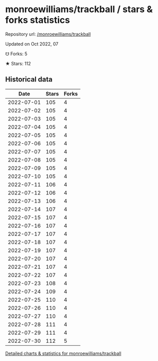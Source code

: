 # monroewilliams/trackball / stars & forks statistics

Repository url: [/monroewilliams/trackball](https://github.com/monroewilliams/trackball)

Updated on Oct 2022, 07

☋ Forks: 5

★ Stars: 112

## Historical data
| Date | Stars | Forks |
|------|-------|-------|
| 2022-07-01 | 105 | 4 | 
| 2022-07-02 | 105 | 4 | 
| 2022-07-03 | 105 | 4 | 
| 2022-07-04 | 105 | 4 | 
| 2022-07-05 | 105 | 4 | 
| 2022-07-06 | 105 | 4 | 
| 2022-07-07 | 105 | 4 | 
| 2022-07-08 | 105 | 4 | 
| 2022-07-09 | 105 | 4 | 
| 2022-07-10 | 105 | 4 | 
| 2022-07-11 | 106 | 4 | 
| 2022-07-12 | 106 | 4 | 
| 2022-07-13 | 106 | 4 | 
| 2022-07-14 | 107 | 4 | 
| 2022-07-15 | 107 | 4 | 
| 2022-07-16 | 107 | 4 | 
| 2022-07-17 | 107 | 4 | 
| 2022-07-18 | 107 | 4 | 
| 2022-07-19 | 107 | 4 | 
| 2022-07-20 | 107 | 4 | 
| 2022-07-21 | 107 | 4 | 
| 2022-07-22 | 107 | 4 | 
| 2022-07-23 | 108 | 4 | 
| 2022-07-24 | 109 | 4 | 
| 2022-07-25 | 110 | 4 | 
| 2022-07-26 | 110 | 4 | 
| 2022-07-27 | 110 | 4 | 
| 2022-07-28 | 111 | 4 | 
| 2022-07-29 | 111 | 4 | 
| 2022-07-30 | 112 | 5 | 


[Detailed charts & statistics for monroewilliams/trackball](https://reviewgithub.com/rep/monroewilliams/trackball)
